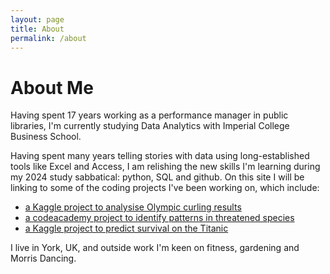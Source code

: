 ```yaml
---
layout: page
title: About
permalink: /about
---
```


# About Me

Having spent 17 years working as a performance manager in public libraries, I'm currently studying Data Analytics with Imperial College Business School.  

Having spent many years telling stories with data using long-established tools like Excel and Access, I am relishing the new skills I'm learning during my 2024 study sabbatical: python, SQL and github.  On this site I will be linking to some of the coding projects I've been working on, which include:

* [a Kaggle project to analysise Olympic curling results](https://www.kaggle.com/code/helenwhitehead/curling-at-the-beijing-olympics-2022-eda)
* [a codeacademy project to identify patterns in threatened species](https://github.com/hwhitehead355/biodiversity_parks)
* [a Kaggle project to predict survival on the Titanic](https://www.kaggle.com/code/helenwhitehead/titanic-prediction-competition)

I live in York, UK, and outside work I'm keen on fitness, gardening and Morris Dancing.


